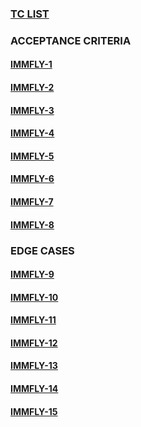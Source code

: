 ### [TC LIST](https://github.com/Marc-93/Immfly-test/blob/main/QASE%20screenshots/TestList.png)

### ACCEPTANCE CRITERIA
#### [IMMFLY-1](https://github.com/Marc-93/Immfly-test/blob/main/QASE%20screenshots/IMMFLY-1.png)
#### [IMMFLY-2](https://github.com/Marc-93/Immfly-test/blob/main/QASE%20screenshots/IMMFLY-2.png)
#### [IMMFLY-3](https://github.com/Marc-93/Immfly-test/blob/main/QASE%20screenshots/IMMFLY-3.png)
#### [IMMFLY-4](https://github.com/Marc-93/Immfly-test/blob/main/QASE%20screenshots/IMMFLY-4.png)
#### [IMMFLY-5](https://github.com/Marc-93/Immfly-test/blob/main/QASE%20screenshots/IMMFLY-5.png)
#### [IMMFLY-6](https://github.com/Marc-93/Immfly-test/blob/main/QASE%20screenshots/IMMFLY-6.png)
#### [IMMFLY-7](https://github.com/Marc-93/Immfly-test/blob/main/QASE%20screenshots/IMMFLY-7.png)
#### [IMMFLY-8](https://github.com/Marc-93/Immfly-test/blob/main/QASE%20screenshots/IMMFLY-8.png)

### EDGE CASES
#### [IMMFLY-9](https://github.com/Marc-93/Immfly-test/blob/main/QASE%20screenshots/IMMFLY-9.png)
#### [IMMFLY-10](https://github.com/Marc-93/Immfly-test/blob/main/QASE%20screenshots/IMMFLY-10.png)
#### [IMMFLY-11](https://github.com/Marc-93/Immfly-test/blob/main/QASE%20screenshots/IMMFLY-11.png)
#### [IMMFLY-12](https://github.com/Marc-93/Immfly-test/blob/main/QASE%20screenshots/IMMFLY-12.png)
#### [IMMFLY-13](https://github.com/Marc-93/Immfly-test/blob/main/QASE%20screenshots/IMMFLY-13.png)
#### [IMMFLY-14](https://github.com/Marc-93/Immfly-test/blob/main/QASE%20screenshots/IMMFLY-14.png)
#### [IMMFLY-15](https://github.com/Marc-93/Immfly-test/blob/main/QASE%20screenshots/IMMFLY-15.png)
